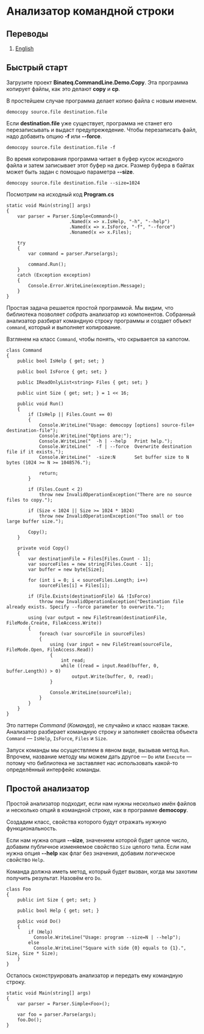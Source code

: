 # Анализатор командной строки

## Переводы

1. [English](README.md)

## Быстрый старт

Загрузите проект **Binateq.CommandLine.Demo.Copy**. Эта программа копирует файлы, как это делают
**copy** и **cp**.

В простейшем случае программа делает копию файла с новым именем.

```
democopy source.file destination.file
```

Если **destination.file** уже существует, программа не станет его перезаписывать и выдаст предупрежедение.
Чтобы перезаписать файл, надо добавить опцию **-f** или **--force**.

```
democopy source.file destination.file -f
```

Во время копирования программа читает в буфер кусок исходного файла и затем записывает этот буфер на диск.
Размер буфера в байтах может быть задан с помощью параметра **--size**.

```
democopy source.file destination.file --size=1024
```

Посмотрим на исходный код **Program.cs**

```
static void Main(string[] args)
{
    var parser = Parser.Simple<Command>()
                       .Named(x => x.IsHelp, "-h", "--help")
                       .Named(x => x.IsForce, "-f", "--force")
                       .Nonamed(x => x.Files);

    try
    {
        var command = parser.Parse(args);

        command.Run();
    }
    catch (Exception exception)
    {
        Console.Error.WriteLine(exception.Message);
    }
}
```

Простая задача решается простой программой. Мы видим, что библиотека позволяет *собрать* анализатор
из компонентов. Собранный анализатор разбират командную строку программы и создает объект `command`,
который и выполняет копирование.

Взглянем на класс `Command`, чтобы понять, что скрывается за капотом.

```
class Command
{
    public bool IsHelp { get; set; }

    public bool IsForce { get; set; }

    public IReadOnlyList<string> Files { get; set; }

    public uint Size { get; set; } = 1 << 16;

    public void Run()
    {
        if (IsHelp || Files.Count == 0)
        {
            Console.WriteLine("Usage: democopy [options] source-file+ destination-file");
            Console.WriteLine("Options are:");
            Console.WriteLine("  -h | --help   Print help.");
            Console.WriteLine("  -f | --force  Overwrite destination file if it exists.");
            Console.WriteLine("  -size:N       Set buffer size to N bytes (1024 >= N >= 1048576.");

            return;
        }

        if (Files.Count < 2)
            throw new InvalidOperationException("There are no source files to copy.");

        if (Size < 1024 || Size >= 1024 * 1024)
            throw new InvalidOperationException("Too small or too large buffer size.");

        Copy();
    }

    private void Copy()
    {
        var destinationFile = Files[Files.Count - 1];
        var sourceFiles = new string[Files.Count - 1];
        var buffer = new byte[Size];

        for (int i = 0; i < sourceFiles.Length; i++)
            sourceFiles[i] = Files[i];

        if (File.Exists(destinationFile) && !IsForce)
            throw new InvalidOperationException("Destination file already exists. Specify --force parameter to overwrite.");

        using (var output = new FileStream(destinationFile, FileMode.Create, FileAccess.Write))
        {
            foreach (var sourceFile in sourceFiles)
            {
                using (var input = new FileStream(sourceFile, FileMode.Open, FileAccess.Read))
                {
                    int read;
                    while ((read = input.Read(buffer, 0, buffer.Length)) > 0)
                        output.Write(buffer, 0, read);
                }

                Console.WriteLine(sourceFile);
            }
        }
    }
}
```

Это паттерн *Command* (*Команда*), не случайно и класс назван также. Анализатор разбирает
командную строку и заполняет свойства объекта `Command` — `IsHelp`, `IsForce`, `Files` и `Size`.

Запуск команды мы осуществляем в явном виде, вызывав метод `Run`. Впрочем, название методу мы можем дать
другое — `Do` или `Execute` — потому что библиотека не заставляет нас использовать какой-то определённый
интерфейс команды.

## Простой анализатор

Простой анализатор подходит, если нам нужны несколько имён файлов и несколько опций в командной строке,
как в программе **democopy**.

Создадим класс, свойства которого будут отражать нужную функциональность.

Если нам нужна опция **--size**, значением которой будет целое число, добавим публичное изменяемое
свойство `Size` целого типа. Если нам нужна опция **--help** как флаг без значения, добавим логическое
свойство `Help`.

Команда должна иметь метод, который будет вызван, когда мы захотим получить результат. Назовём его `Do`.

```
class Foo
{
    public int Size { get; set; }

	public bool Help { get; set; }

	public void Do()
	{
	    if (Help)
		  Console.WriteLine("Usage: program --size=N | --help");
		else
		  Console.WriteLine("Square with side {0} equals to {1}.", Size, Size * Size);
	}
}
```

Осталось сконструировать анализатор и передать ему командную строку.

```
static void Main(string[] args)
{
    var parser = Parser.Simple<Foo>();

    var foo = parser.Parse(args);
    foo.Do();
}
```
